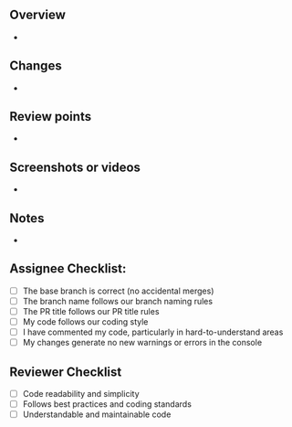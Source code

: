 <!--

PR Title Rules

- Use the same convention rules as the branch naming rules
- Take a look at this for your reference:
  https://www.conventionalcommits.org/en/v1.0.0/#summary

- Format: <type>(optional scope): <description>
- Kindly ask you to write the description with a lowercase letter

Example:
- feat: add user authentication system
- fix: resolve navigation bar overlap issue
- refactor: improve error handling in payment gateway
- test(API): increase coverage for user authentication tests

-->


## Overview

<!-- Describe the purpose of this PR including the following: -->
<!-- What does this PR do? -->
<!-- Reference to the related issue (if applicable) -->

- 

## Changes

<!-- List the changes introduced by this PR. -->
<!-- Delete this section if not needed -->

-

## Review points

<!-- List the points you would like to be reviewed in detail and the points you are not confident about. -->
<!-- Delete this section if not needed -->


- 

## Screenshots or videos

<!-- Add screenshots or videos to help explain your changes. -->
<!-- Necessary for UI changes -->
<!-- Delete this section if not needed -->

-

## Notes

<!-- List the points you would like to be reviewed in detail and the points you are not confident about. -->
<!-- Delete this section if not needed -->

- 

## Assignee Checklist:

<!-- Tick the checkboxes if you have done the following: -->

- [ ] The base branch is correct (no accidental merges)
- [ ] The branch name follows our branch naming rules
- [ ] The PR title follows our PR title rules
- [ ] My code follows our coding style
- [ ] I have commented my code, particularly in hard-to-understand areas
- [ ] My changes generate no new warnings or errors in the console

## Reviewer Checklist

<!-- Tick the checkboxes if you have done the following: -->

- [ ] Code readability and simplicity
- [ ] Follows best practices and coding standards
- [ ] Understandable and maintainable code